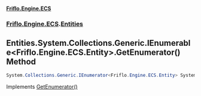 #### [Friflo.Engine.ECS](index.md 'index')
### [Friflo.Engine.ECS](Friflo.Engine.ECS.md 'Friflo.Engine.ECS').[Entities](Entities.md 'Friflo.Engine.ECS.Entities')

## Entities.System.Collections.Generic.IEnumerable<Friflo.Engine.ECS.Entity>.GetEnumerator() Method

```csharp
System.Collections.Generic.IEnumerator<Friflo.Engine.ECS.Entity> System.Collections.Generic.IEnumerable<Friflo.Engine.ECS.Entity>.GetEnumerator();
```

Implements [GetEnumerator()](https://docs.microsoft.com/en-us/dotnet/api/System.Collections.Generic.IEnumerable-1.GetEnumerator 'System.Collections.Generic.IEnumerable`1.GetEnumerator')